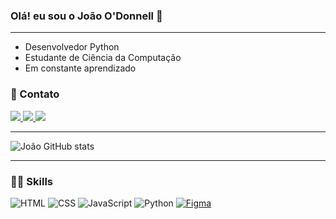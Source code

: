 ### Olá! eu sou o João O'Donnell 👋
-----------------
- Desenvolvedor Python
- Estudante de Ciência da Computação
- Em constante aprendizado

### 📧 Contato

<a target="_blank" href="https://www.linkedin.com/in/jo%C3%A3o-talaia-o-donnell-neto-211a4b237/" >
    <img target="_blank" src="https://img.shields.io/badge/LinkedIn-0077B5?style=for-the-badge&logo=linkedin&logoColor=white" />
  </a> 
<a target="_blank" href="https://www.instagram.com/joao.odonnell/" >
    <img target="_blank" src="https://img.shields.io/badge/Instagram-E4405F?style=for-the-badge&logo=instagram&logoColor=white" />
  </a> 
<a href="mailto:talaiajoao211@gmail.com" target="_blank">
    <img src="https://img.shields.io/badge/Gmail-D14836?style=for-the-badge&logo=gmail&logoColor=white" target="_blank"/>
  </a> 

------------------------

![João GitHub stats](https://github-readme-stats.vercel.app/api?username=joaoodonnell&show_icons=true&theme=radical)

---------------------------------------
### 🤹🏻 Skills

 ![HTML](https://img.shields.io/badge/HTML5-E34F26?style=for-the-badge&logo=html5&logoColor=white)    ![CSS](https://img.shields.io/badge/CSS3-1572B6?style=for-the-badge&logo=css3&logoColor=white) ![JavaScript](https://img.shields.io/badge/JavaScript-323330?style=for-the-badge&logo=javascript&logoColor=F7DF1E) ![Python](https://img.shields.io/badge/Python-3776AB?style=for-the-badge&logo=python&logoColor=white)    [![Figma](https://img.shields.io/badge/Figma-F24E1E?style=for-the-badge&logo=figma&logoColor=white)](https://www.figma.com/)
